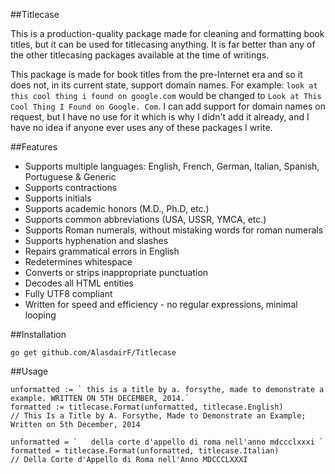 ##Titlecase

This is a production-quality package made for cleaning and formatting book titles, but it can be used for titlecasing anything. It is far better than any of the other titlecasing packages available at the time of writings.

This package is made for book titles from the pre-Internet era and so it does not, in its current state, support domain names. For example: `look at this cool thing i found on google.com` would be changed to `Look at This Cool Thing I Found on Google. Com`. I can add support for domain names on request, but I have no use for it which is why I didn't add it already, and I have no idea if anyone ever uses any of these packages I write.

##Features

* Supports multiple languages: English, French, German, Italian, Spanish, Portuguese & Generic
* Supports contractions
* Supports initials
* Supports academic honors (M.D., Ph.D, etc.)
* Supports common abbreviations (USA, USSR, YMCA, etc.)
* Supports Roman numerals, without mistaking words for roman numerals
* Supports hyphenation and slashes
* Repairs grammatical errors in English
* Redetermines whitespace
* Converts or strips inappropriate punctuation
* Decodes all HTML entities
* Fully UTF8 compliant
* Written for speed and efficiency - no regular expressions, minimal looping

##Installation

    go get github.com/AlasdairF/Titlecase

##Usage

    unformatted := ` this is a title by a. forsythe, made to demonstrate a example. WRITTEN ON 5TH DECEMBER, 2014.`
    formatted := titlecase.Format(unformatted, titlecase.English)
    // This Is a Title by A. Forsythe, Made to Demonstrate an Example; Written on 5th December, 2014
    
    unformatted = `   della corte d'appello di roma nell'anno mdccclxxxi `
    formatted = titlecase.Format(unformatted, titlecase.Italian)
    // Della Corte d'Appello di Roma nell'Anno MDCCCLXXXI
